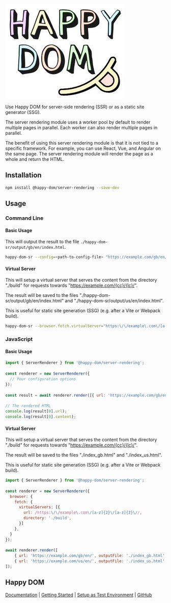 ![Happy DOM Logo](https://github.com/capricorn86/happy-dom/raw/master/docs/happy-dom-logo.jpg)

Use Happy DOM for server-side rendering (SSR) or as a static site generator (SSG).

The server rendering module uses a worker pool by default to render multiple pages in parallel. Each worker can also render multiple pages in parallel.

The benefit of using this server rendering module is that it is not tied to a specific framework. For example, you can use React, Vue, and Angular on the same page. The server rendering module will render the page as a whole and return the HTML.

## Installation

```bash
npm install @happy-dom/server-rendering --save-dev
```

## Usage

### Command Line

#### Basic Usage

This will output the result to the file `./happy-dom-sr/output/gb/en/index.html`.

```bash
happy-dom-sr --config=<path-to-config-file> "https://example.com/gb/en/"
```

#### Virtual Server
This will setup a virtual server that serves the content from the directory "./build" for requests towards "https://example.com/{cc}/{lc}/".

The result will be saved to the files "./happy-dom-sr/output/gb/en/index.html" and "./happy-dom-sr/output/us/en/index.html".

This is useful for static site generation (SSG) (e.g. after a Vite or Webpack build).

```bash
happy-dom-sr --browser.fetch.virtualServer="https:\/\/example\.com\/[a-z]{2}\/[a-z]{2}\/">"./build" "https://example.com/gb/en/" "https://example.com/us/en/"
```

### JavaScript

#### Basic Usage
```javascript
import { ServerRenderer } from '@happy-dom/server-rendering';

const renderer = new ServerRenderer({
  // Your configuration options
});

const result = await renderer.render([{ url: 'https://example.com/gb/en/' }]);

// The rendered HTML
console.log(result[0].url);
console.log(result[0].content);
```

#### Virtual Server

This will setup a virtual server that serves the content from the directory "./build" for requests towards "https://example.com/{cc}/{lc}/".

The result will be saved to the files "./index_gb.html" and "./index_us.html".

This is useful for static site generation (SSG) (e.g. after a Vite or Webpack build).

```javascript
import { ServerRenderer } from '@happy-dom/server-rendering';

const renderer = new ServerRenderer({
  browser: {
    fetch: {
      virtualServers: [{
        url: /https:\/\/example\.com\/[a-z]{2}\/[a-z]{2}\//,
        directory: './build',
      }]
    },
  }
});

await renderer.render([
    { url: 'https://example.com/gb/en/', outputFile: './index_gb.html' },
    { url: 'https://example.com/us/en/', outputFile: './index_us.html' },
]);
```

## Happy DOM

[Documentation](https://github.com/capricorn86/happy-dom/wiki) | [Getting Started](https://github.com/capricorn86/happy-dom/wiki/Getting-started) | [Setup as Test Environment](https://github.com/capricorn86/happy-dom/wiki/Setup-as-Test-Environment) | [GitHub](https://github.com/capricorn86/happy-dom/)